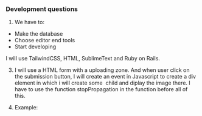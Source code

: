 ### Development questions
1. We have to:
- Make the database
- Choose editor end tools
- Start developing

I will use TailwindCSS, HTML, SublimeText and Ruby on Rails.

3. I will use a HTML form with a uploading zone. And when user click on the submission button, I will create an event in Javascript to create a div element in which i will create some <img> child and diplay the image there. I have to use the function stopPropagation in the function before all of this.

5. Example:

